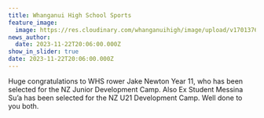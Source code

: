 ```yaml
---
title: Whanganui High School Sports
feature_image:
  image: https://res.cloudinary.com/whanganuihigh/image/upload/v1701376315/News/Jake_Newton_WHS_Rowing.jpg
news_author:
  date: 2023-11-22T20:06:00.000Z
show_in_slider: true
date: 2023-11-22T20:06:00.000Z
---
```

Huge congratulations to WHS rower Jake Newton Year 11, who has been selected for the NZ Junior Development Camp. Also Ex Student Messina Su’a has been selected for the NZ U21 Development Camp. Well done to you both.